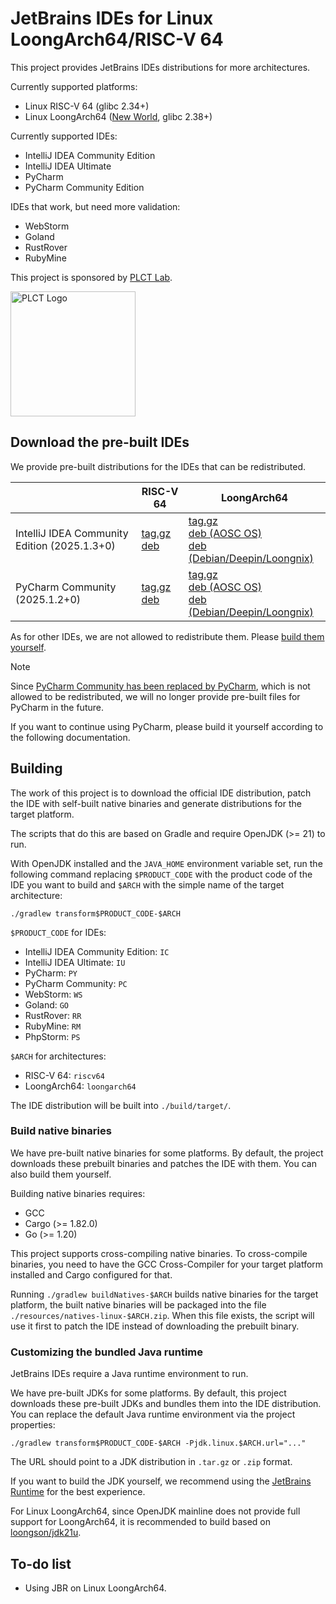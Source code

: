 # JetBrains IDEs for Linux LoongArch64/RISC-V 64

This project provides JetBrains IDEs distributions for more architectures.

Currently supported platforms:

* Linux RISC-V 64 (glibc 2.34+)
* Linux LoongArch64 ([New World](https://areweloongyet.com/en/docs/old-and-new-worlds/), glibc 2.38+)

Currently supported IDEs:

* IntelliJ IDEA Community Edition
* IntelliJ IDEA Ultimate
* PyCharm
* PyCharm Community Edition

IDEs that work, but need more validation:

* WebStorm
* Goland
* RustRover
* RubyMine

This project is sponsored by [PLCT Lab](https://plctlab.org).

<img alt="PLCT Logo" src="./PLCT.svg" width="200" height="200">

## Download the pre-built IDEs

We provide pre-built distributions for the IDEs that can be redistributed.

|                                                                 | RISC-V 64                                                                                          | LoongArch64                                                                                                                                                                                |
|-----------------------------------------------------------------|----------------------------------------------------------------------------------------------------|--------------------------------------------------------------------------------------------------------------------------------------------------------------------------------------------|
| IntelliJ IDEA Community Edition (2025.1.3+0) | [tag.gz](https://github.com/Glavo/JetBrains-IDE-Multiarch/releases/download/idea%2F2025.1.3%2B0/ideaIC-2025.1.3+0-riscv64.tar.gz) <br> [deb](https://github.com/Glavo/JetBrains-IDE-Multiarch/releases/download/idea%2F2025.1.3%2B0/ideaIC-2025.1.3+0-riscv64.deb)    | [tag.gz](https://github.com/Glavo/JetBrains-IDE-Multiarch/releases/download/idea%2F2025.1.3%2B0/ideaIC-2025.1.3+0-loongarch64.tar.gz) <br> [deb (AOSC OS)](https://github.com/Glavo/JetBrains-IDE-Multiarch/releases/download/idea%2F2025.1.3%2B0/ideaIC-2025.1.3+0-loongarch64.deb) <br> [deb (Debian/Deepin/Loongnix)](https://github.com/Glavo/JetBrains-IDE-Multiarch/releases/download/idea%2F2025.1.3%2B0/ideaIC-2025.1.3+0-loong64.deb) |
| PyCharm Community (2025.1.2+0)            | [tag.gz](https://github.com/Glavo/JetBrains-IDE-Multiarch/releases/download/pycharm%2F2025.1.2%2B0/pycharm-community-2025.1.2+0-riscv64.tar.gz) <br> [deb](https://github.com/Glavo/JetBrains-IDE-Multiarch/releases/download/pycharm%2F2025.1.2%2B0/pycharm-community-2025.1.2+0-riscv64.deb) | [tag.gz](https://github.com/Glavo/JetBrains-IDE-Multiarch/releases/download/pycharm%2F2025.1.2%2B0/pycharm-community-2025.1.2+0-loongarch64.tar.gz) <br> [deb (AOSC OS)](https://github.com/Glavo/JetBrains-IDE-Multiarch/releases/download/pycharm%2F2025.1.2%2B0/pycharm-community-2025.1.2+0-loongarch64.deb) <br> [deb (Debian/Deepin/Loongnix)](https://github.com/Glavo/JetBrains-IDE-Multiarch/releases/download/pycharm%2F2025.1.2%2B0/pycharm-community-2025.1.2+0-loong64.deb)                                                                                                                                                                                           |

As for other IDEs, we are not allowed to redistribute them.
Please [build them yourself](#Building).

> [!NOTE]
> Since [PyCharm Community has been replaced by PyCharm](https://blog.jetbrains.com/pycharm/2025/04/unified-pycharm/), which is not allowed to be redistributed,
> we will no longer provide pre-built files for PyCharm in the future.
> 
> If you want to continue using PyCharm, please build it yourself according to the following documentation.

## Building

The work of this project is to download the official IDE distribution,
patch the IDE with self-built native binaries and generate distributions for the target platform.

The scripts that do this are based on Gradle and require OpenJDK (>= 21) to run.

With OpenJDK installed and the `JAVA_HOME` environment variable set,
run the following command replacing `$PRODUCT_CODE` with the product code of the IDE you want to build
and `$ARCH` with the simple name of the target architecture:

```
./gradlew transform$PRODUCT_CODE-$ARCH
```

`$PRODUCT_CODE` for IDEs:

* IntelliJ IDEA Community Edition: `IC`
* IntelliJ IDEA Ultimate: `IU`
* PyCharm: `PY`
* PyCharm Community: `PC`
* WebStorm: `WS`
* Goland: `GO`
* RustRover: `RR`
* RubyMine: `RM`
* PhpStorm: `PS`

`$ARCH` for architectures:

* RISC-V 64: `riscv64`
* LoongArch64: `loongarch64`

The IDE distribution will be built into `./build/target/`.

### Build native binaries

We have pre-built native binaries for some platforms.
By default, the project downloads these prebuilt binaries and patches the IDE with them.
You can also build them yourself.

Building native binaries requires:

* GCC
* Cargo (>= 1.82.0)
* Go (>= 1.20)

This project supports cross-compiling native binaries.
To cross-compile binaries, you need to have the GCC Cross-Compiler for your target platform installed and Cargo
configured for that.

Running `./gradlew buildNatives-$ARCH` builds native binaries for the target platform,
the built native binaries will be packaged into the file `./resources/natives-linux-$ARCH.zip`.
When this file exists, the script will use it first to patch the IDE instead of downloading the prebuilt binary.

### Customizing the bundled Java runtime

JetBrains IDEs require a Java runtime environment to run.

We have pre-built JDKs for some platforms.
By default, this project downloads these pre-built JDKs and bundles them into the IDE distribution.
You can replace the default Java runtime environment via the project properties:

```
./gradlew transform$PRODUCT_CODE-$ARCH -Pjdk.linux.$ARCH.url="..."
```

The URL should point to a JDK distribution in `.tar.gz` or `.zip` format.

If you want to build the JDK yourself,
we recommend using the [JetBrains Runtime](https://github.com/JetBrains/JetBrainsRuntime) for the best experience.

For Linux LoongArch64, since OpenJDK mainline does not provide full support for LoongArch64,
it is recommended to build based on [loongson/jdk21u](https://github.com/loongson/jdk21u).

## To-do list

* Using JBR on Linux LoongArch64.

